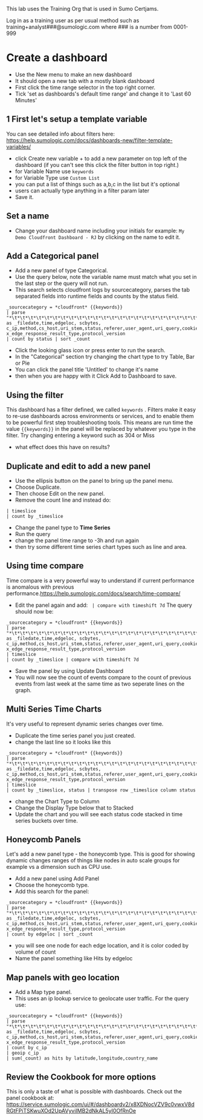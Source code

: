 This lab uses the Training Org that is used in Sumo Certjams.

Log in as a training user as per usual method such as training+analyst###@sumologic.com where ### is a number from 0001-999

# Create a dashboard
- Use the New menu to make an new dashboard
- It should open a new tab with a mostly blank dashboard
- First click the time range selector in the top right corner.
- Tick 'set as dashboards's default time range' and change it to 'Last 60 Minutes'

## 1 First let's setup a template variable 
You can see detailed info about filters here: https://help.sumologic.com/docs/dashboards-new/filter-template-variables/
- click Create new variable + to add a new parameter on top left of the dashboard (if you can't see this click the filter button in top right.)
- for Variable Name use  ```keywords```
- for Variable Type use ```Custom List```
- you can put a list of things such as a,b,c in the list but it's optional
- users can actually type anything in a filter param later
- Save it.

## Set a name
- Change your dashboard name including your initials for example: ```My Demo Cloudfront Dashboard - RJ``` by clicking on the name to edit it.

## Add a Categorical panel
- Add a new panel of type Categorical. 
- Use the query below, note the variable name must match what you set in the last step or the query will not run.
- This search selects cloudfront logs by sourcecategory, parses the tab separated fields into runtime fields and counts by the status field.
```
_sourcecategory = *cloudfront* {{keywords}} 
| parse "*\t*\t*\t*\t*\t*\t*\t*\t*\t*\t*\t*\t*\t*\t*\t*\t*\t*\t*\t*\t*\t*\t*\t*" as _filedate,time,edgeloc, scbytes, c_ip,method,cs_host,uri_stem,status,referer,user_agent,uri_query,cookie,edgeresult,edge_request,domain,protocol,bytes,time_taken,forwarded_for,ssl_protocol,ssl_cipher, x_edge_response_result_type,protocol_version 
| count by status | sort _count
``` 
- Click the looking glass icon or press enter to run the search.
- In the "Categorical" section try changing the chart type to try Table, Bar or Pie
- You can click the panel title 'Untitled' to change it's name
-  then when you are happy with it Click Add to Dashboard to save.

## Using the filter
This dashboard  has a filter defined, we called ```keywords``` . Filters make it easy to re-use dashboards across environments or services, and to enable them to be powerful first step troubleshooting tools. This means are run time the value ```{{keywords}}``` in the panel will be replaced by whatever you type in the filter.
Try changing entering a keyword such as 304 or Miss 
- what effect does this have on results?

## Duplicate and edit to add a new panel
- Use the ellipsis button on the panel to bring up the panel menu. 
- Choose Duplicate. 
- Then choose Edit on the new panel. 
- Remove the count line and instead do:
```
| timeslice
| count by _timeslice
```
- Change the panel type to **Time Series** 
-  Run the query 
-  change the panel time range to -3h and run again
-  then try some different time series chart types such as line and area.

## Using time compare
Time compare is a very powerful way to understand if current performance is anomalous with previous performance.https://help.sumologic.com/docs/search/time-compare/
- Edit the panel again and add: ``` | compare with timeshift 7d```
  The query should now be:
```
_sourcecategory = *cloudfront* {{keywords}} 
| parse "*\t*\t*\t*\t*\t*\t*\t*\t*\t*\t*\t*\t*\t*\t*\t*\t*\t*\t*\t*\t*\t*\t*\t*" as _filedate,time,edgeloc, scbytes, c_ip,method,cs_host,uri_stem,status,referer,user_agent,uri_query,cookie,edgeresult,edge_request,domain,protocol,bytes,time_taken,forwarded_for,ssl_protocol,ssl_cipher, x_edge_response_result_type,protocol_version 
| timeslice
| count by _timeslice | compare with timeshift 7d
```
- Save the panel by using Update Dashboard
- You will now see the count of events compare to the count of previous events from last week at the same time as two seperate lines on the graph.

## Multi Series Time Charts
It's very useful to represent dynamic series changes over time.
- Duplicate the time series panel you just created.
- change the last line so it looks like this 
```
_sourcecategory = *cloudfront* {{keywords}} 
| parse "*\t*\t*\t*\t*\t*\t*\t*\t*\t*\t*\t*\t*\t*\t*\t*\t*\t*\t*\t*\t*\t*\t*\t*" as _filedate,time,edgeloc, scbytes, c_ip,method,cs_host,uri_stem,status,referer,user_agent,uri_query,cookie,edgeresult,edge_request,domain,protocol,bytes,time_taken,forwarded_for,ssl_protocol,ssl_cipher, x_edge_response_result_type,protocol_version 
| timeslice
| count by _timeslice, status | transpose row _timeslice column status
```
- change the Chart Type to Column
- Change the Display Type below that to Stacked
- Update the chart and you will see each status code stacked in time series buckets over time.


## Honeycomb Panels
Let's add a new panel type - the honeycomb type. This is good for showing dynamic changes ranges of things like nodes in auto scale groups for example vs a dimension such as CPU use.
- Add a new panel using Add Panel 
- Choose the honeycomb type. 
- Add this search for the panel:
```
_sourcecategory = *cloudfront* {{keywords}}
| parse "*\t*\t*\t*\t*\t*\t*\t*\t*\t*\t*\t*\t*\t*\t*\t*\t*\t*\t*\t*\t*\t*\t*\t*" as _filedate,time,edgeloc, scbytes, c_ip,method,cs_host,uri_stem,status,referer,user_agent,uri_query,cookie,edgeresult,edge_request,domain,protocol,bytes,time_taken,forwarded_for,ssl_protocol,ssl_cipher, x_edge_response_result_type,protocol_version 
| count by edgeloc | sort _count 
 ```
 - you will see one node for each edge location, and it is color coded by volume of count
 - Name the panel something like Hits by edgeloc

## Map panels with geo location
- Add a Map type panel. 
- This uses an ip lookup service to geolocate user traffic. For the query use:
```
_sourcecategory = *cloudfront* {{keywords}}
| parse "*\t*\t*\t*\t*\t*\t*\t*\t*\t*\t*\t*\t*\t*\t*\t*\t*\t*\t*\t*\t*\t*\t*\t*" as _filedate,time,edgeloc, scbytes, c_ip,method,cs_host,uri_stem,status,referer,user_agent,uri_query,cookie,edgeresult,edge_request,domain,protocol,bytes,time_taken,forwarded_for,ssl_protocol,ssl_cipher, x_edge_response_result_type,protocol_version 
| count by c_ip
| geoip c_ip
| sum(_count) as hits by latitude,longitude,country_name
```

## Review the Cookbook for more options
This is only a taste of what is possible with dashboards. Check out the panel cookbook at: https://service.sumologic.com/ui/#/dashboardv2/x8XDNocVZV9c0vwxV8dRGtFPiTSKwuXOd2UpAVyviIMB2dNkAL5yI0OfRnOe

